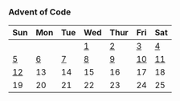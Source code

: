 ### Advent of Code

| Sun                | Mon               | Tue               | Wed               | Thur              | Fri                | Sat                |
|--------------------|-------------------|-------------------|-------------------|-------------------|--------------------|--------------------|
|                    |                   |                   | [1](src/Day02.kt) | [2](src/Day02.kt) | [3](src/Day03.kt)  | [4](src/Day04.kt)  |
| [5](src/Day05.kt)  | [6](src/Day06.kt) | [7](src/Day07.kt) | [8](src/Day08.kt) | [9](src/Day09.kt) | [10](src/Day10.kt) | [11](src/Day11.kt) |
| [12](src/Day12.kt) | 13                | 14                | 15                | 16                | 17                 | 18                 |
| 19                 | 20                | 21                | 22                | 23                | 24                 | 25                 |
